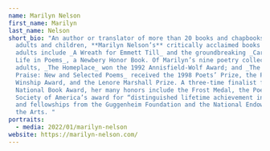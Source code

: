 ```yaml
---
name: Marilyn Nelson
first_name: Marilyn
last_name: Nelson
short_bio: "An author or translator of more than 20 books and chapbooks for
  adults and children, **Marilyn Nelson’s** critically acclaimed books for young
  adults include _A Wreath for Emmett Till_ and the groundbreaking _Carver: A
  Life in Poems_, a Newbery Honor Book. Of Marilyn’s nine poetry collections for
  adults, _The Homeplace_ won the 1992 Annisfield-Wolf Award; and _The Fields of
  Praise: New and Selected Poems_ received the 1998 Poets’ Prize, the PEN
  Winship Award, and the Lenore Marshall Prize. A three-time finalist for the
  National Book Award, her many honors include the Frost Medal, the Poetry
  Society of America’s award for “distinguished lifetime achievement in poetry,”
  and fellowships from the Guggenheim Foundation and the National Endowment for
  the Arts. "
portraits:
  - media: 2022/01/marilyn-nelson
website: https://marilyn-nelson.com/
---
```

